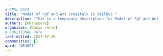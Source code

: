 ```yaml
---
# GPML DATA
title: "Model of Fgf and Wnt crosstalk in tailbud "
description: "This is a temporary description for Model of Fgf and Wnt crosstalk in tailbud "
authors: [Khanspers]
organisms: [Danio rerio]
# ADDITIONAL DATA
last-edited: 2017-07-26
communities: []
wpid: "WP4021"
---
```

